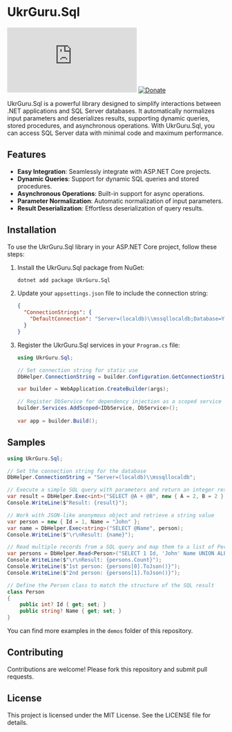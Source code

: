# UkrGuru.Sql
[![Nuget](https://img.shields.io/nuget/v/UkrGuru.Sql)](https://www.nuget.org/packages/UkrGuru.Sql/)
[![Donate](https://img.shields.io/badge/Donate-PayPal-yellow.svg)](https://www.paypal.com/donate/?hosted_button_id=BPUF3H86X96YN)

UkrGuru.Sql is a powerful library designed to simplify interactions between .NET applications and SQL Server databases. It automatically normalizes input parameters and deserializes results, supporting dynamic queries, stored procedures, and asynchronous operations. With UkrGuru.Sql, you can access SQL Server data with minimal code and maximum performance.

## Features

- **Easy Integration**: Seamlessly integrate with ASP.NET Core projects.
- **Dynamic Queries**: Support for dynamic SQL queries and stored procedures.
- **Asynchronous Operations**: Built-in support for async operations.
- **Parameter Normalization**: Automatic normalization of input parameters.
- **Result Deserialization**: Effortless deserialization of query results.

## Installation

To use the UkrGuru.Sql library in your ASP.NET Core project, follow these steps:

1. Install the UkrGuru.Sql package from NuGet:
   ```sh
   dotnet add package UkrGuru.Sql
   ```

2. Update your `appsettings.json` file to include the connection string:
   ```json
   {
     "ConnectionStrings": {
       "DefaultConnection": "Server=(localdb)\\mssqllocaldb;Database=YourDbName;Trusted_Connection=True;"
     }
   }
   ```

3. Register the UkrGuru.Sql services in your `Program.cs` file:

   ```csharp
   using UkrGuru.Sql;
   
   // Set connection string for static use
   DbHelper.ConnectionString = builder.Configuration.GetConnectionString("DefaultConnection");

   var builder = WebApplication.CreateBuilder(args);

   // Register DbService for dependency injection as a scoped service
   builder.Services.AddScoped<IDbService, DbService>();
      
   var app = builder.Build();
   ```

## Samples

```csharp
using UkrGuru.Sql;

// Set the connection string for the database
DbHelper.ConnectionString = "Server=(localdb)\\mssqllocaldb";

// Execute a simple SQL query with parameters and return an integer result
var result = DbHelper.Exec<int>("SELECT @A + @B", new { A = 2, B = 2 });
Console.WriteLine($"Result: {result}");

// Work with JSON-like anonymous object and retrieve a string value
var person = new { Id = 1, Name = "John" };
var name = DbHelper.Exec<string>("SELECT @Name", person);
Console.WriteLine($"\r\nResult: {name}");

// Read multiple records from a SQL query and map them to a list of Person objects
var persons = DbHelper.Read<Person>("SELECT 1 Id, 'John' Name UNION ALL SELECT 2, 'Mike'").ToList();
Console.WriteLine($"\r\nResult: {persons.Count}");
Console.WriteLine($"1st person: {persons[0].ToJson()}");
Console.WriteLine($"2nd person: {persons[1].ToJson()}");

// Define the Person class to match the structure of the SQL result
class Person
{
    public int? Id { get; set; }
    public string? Name { get; set; }
}
```

You can find more examples in the `demos` folder of this repository.

## Contributing

Contributions are welcome! Please fork this repository and submit pull requests.

## License

This project is licensed under the MIT License. See the LICENSE file for details.
